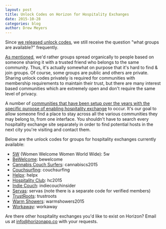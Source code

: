 ```yaml
---
layout: post
title: Unlock Codes on Horizon for Hospitality Exchanges
date: 2015-10-28
categories: blog
author: Drew Meyers
---
```

Since [we released unlock codes](http://www.horizonapp.co/blog/add-groups-change/), we still receive the question "what groups are available?" frequently.

[As mentioned](http://www.horizonapp.co/blog/group-codes-available/), we'd rather groups spread organically to people based on someone sharing it with a trusted friend who belongs to the same community. Thus, it's actually somewhat on purpose that it's hard to find & join groups. Of course, some groups are public and others are private. Sharing unlock codes privately is required for communities with membership requirements to maintain their trust, but there are many interest based communities which are extremely open and don't require the same level of privacy. 

A number of [communities that have been setup over the years with the specific purpose of enabling hospitality exchange](http://www.horizonapp.co/blog/hospitality-networks-history/) to occur. It's our goal to allow someone find a place to stay across all the various communities they may belong to, from one interface. You shouldn't have to search every hospitality exchange site separately in order to find potential hosts in the next city you're visiting and contact them.

Below are the unlock codes for groups for hospitality exchanges currently available:

- [5W](http://www.womenwelcomewomen.uk/) (Women Welcome Women World Wide): 5w
- [BeWelcome](https://www.bewelcome.org/): bewelcome
- [Cannabis Couch Surfers](http://www.cannabiscouchsurfers.com/): cannabiscs2015
- [Couchsurfing](http://www.couchsurfing.com/): couchsurfing
- [Helpx](https://www.helpx.net/): helpx
- [Hospitality Club](http://www.hospitalityclub.org/): hc2015
- [Indie Couch](https://ludicious.indiecouch.org/): indiecouchinsider
- [Servas](http://www.servas.org/): servas (note there is a separate code for verified members)
- [TrustRoots](https://www.trustroots.org/): trustroots
- [Warm Showers](https://www.warmshowers.org/): warmshowers2015
- [Workaway](https://www.workaway.info/): workaway

Are there other hospitality exchanges you'd like to exist on Horizon? Email us at [info@horizonapp.co](mailto:info@horizonapp.co) with your requests.